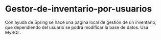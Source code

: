 # Gestor-de-inventario-por-usuarios
Con ayuda de Spring se hace una pagina local de gestión de un inventario, que dependiendo del usuario se podrá modificar la base de datos. Usa MySQL.
